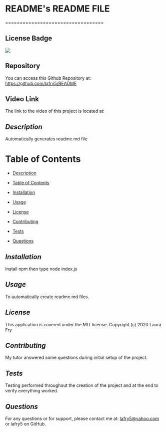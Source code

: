 # README's README FILE
==================================

## License Badge
![](https://img.shields.io/badge/license-MIT-blue)

## Repository
You can access this Github Repository at: https://github.com/lafry5/README

## Video Link
The link to the video of this project is located at: 


## *Description*
Automatically generates readme.md file

# Table of Contents
* [Description](#description)
+ [Table of Contents](#table-of-contents)
- [Installation](#installation)
* [Usage](#usage)
+ [License](#license)
- [Contributing](#contributing)
* [Tests](#tests)
+ [Questions](#questions)

## *Installation*
Install npm then type node index.js

## *Usage*
To automatically create readme.md files.

## *License*
This application is covered under the MIT license. Copyright (c) 2020 Laura Fry

## *Contributing*
My tutor answered some questions during initial setup of the project.

## *Tests*
Testing performed throughout the creation of the project and at the end to verify everything worked.

## *Questions*
For any questions or for support, please contact me at: lafry5@yahoo.com or lafry5 on GitHub.


  